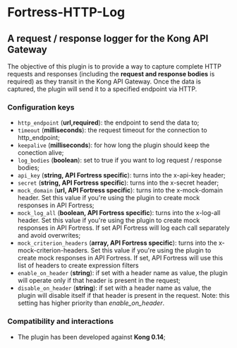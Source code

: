 # Fortress-HTTP-Log
## A request / response logger for the Kong API Gateway
The objective of this plugin is to provide a way to capture complete HTTP requests and responses (including the **request
  and response bodies** is required) as they transit in the Kong API Gateway.
Once the data is captured, the plugin will send it to a specified endpoint via HTTP.

### Configuration keys

* `http_endpoint` (**url,required**): the endpoint to send the data to;
* `timeout` (**milliseconds**): the request timeout for the connection to http_endpoint;
* `keepalive` (**milliseconds**): for how long the plugin should keep the conection alive;
* `log_bodies` (**boolean**): set to true if you want to log request / response bodies;
* `api_key` (**string, API Fortress specific**): turns into the x-api-key header;
* `secret` (**string, API Fortress specific**): turns into the x-secret header;
* `mock_domain` (**url, API Fortress specific**): turns into the x-mock-domain header. Set this value if you're using the plugin
to create mock responses in API Fortress;
* `mock_log_all` (**boolean, API Fortress specific**): turns into the x-log-all header. Set this value if you're using the plugin
to create mock responses in API Fortress. If set API Fortress will log each call separately and avoid overwrites;
* `mock_criterion_headers` (**array, API Fortress specific**): turns into the x-mock-criterion-headers. Set this value if you're using the plugin to create mock responses in API Fortress. If set, API Fortress will use this list of headers to create expression filters
* `enable_on_header` (**string**): if set with a header name as value, the plugin will operate only if that header is present
in the request;
* `disable_on_header` (**string**): if set with a header name as value, the plugin will disable itself if that header is present
in the request. Note: this setting has higher priority than *enable_on_header*.

### Compatibility and interactions
* The plugin has been developed against **Kong 0.14**;
